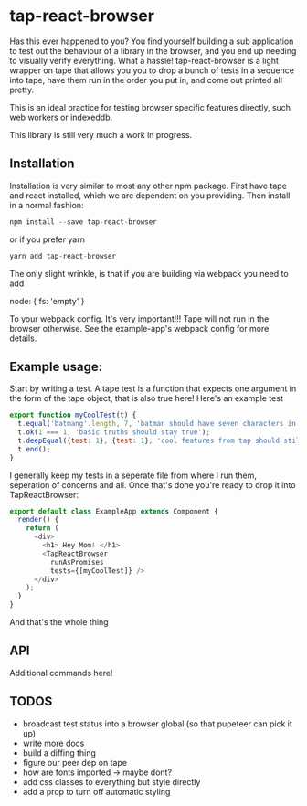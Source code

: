 # tap-react-browser

Has this ever happened to you? You find yourself building a sub application to test out the behaviour of a library in the browser, and you end up needing to visually verify everything. What a hassle! tap-react-browser is a light wrapper on tape that allows you you to drop a bunch of tests in a sequence into tape, have them run in the order you put in, and come out printed all pretty.

This is an ideal practice for testing browser specific features directly, such web workers or indexeddb.

This library is still very much a work in progress.


## Installation

Installation is very similar to most any other npm package. First have tape and react installed, which we are dependent on you providing. Then install in a normal fashion:

```js
npm install --save tap-react-browser
```

or if you prefer yarn

```js
yarn add tap-react-browser
```

The only slight wrinkle, is that if you are building via webpack you need to add

node: {
  fs: 'empty'
}

To your webpack config. It's very important!!! Tape will not run in the browser otherwise. See the example-app's webpack config for more details.

## Example usage:

Start by writing a test. A tape test is a function that expects one argument in the form of the tape object, that is also true here! Here's an example test

```js
export function myCoolTest(t) {
  t.equal('batmang'.length, 7, 'batman should have seven characters in it');
  t.ok(1 === 1, 'basic truths should stay true');
  t.deepEqual({test: 1}, {test: 1}, 'cool features from tap should stil exisit');
  t.end();
}
```

I generally keep my tests in a seperate file from where I run them, seperation of concerns and all. Once that's done you're ready to drop it into TapReactBrowser:

```js
export default class ExampleApp extends Component {
  render() {
    return (
      <div>
        <h1> Hey Mom! </h1>
        <TapReactBrowser
          runAsPromises
          tests={[myCoolTest]} />
      </div>
    );
  }
}
```

And that's the whole thing

## API

Additional commands here!


## TODOS
- broadcast test status into a browser global (so that pupeteer can pick it up)
- write more docs
- build a diffing thing
- figure our peer dep on tape
- how are fonts imported -> maybe dont?
- add css classes to everything but style directly
- add a prop to turn off automatic styling


